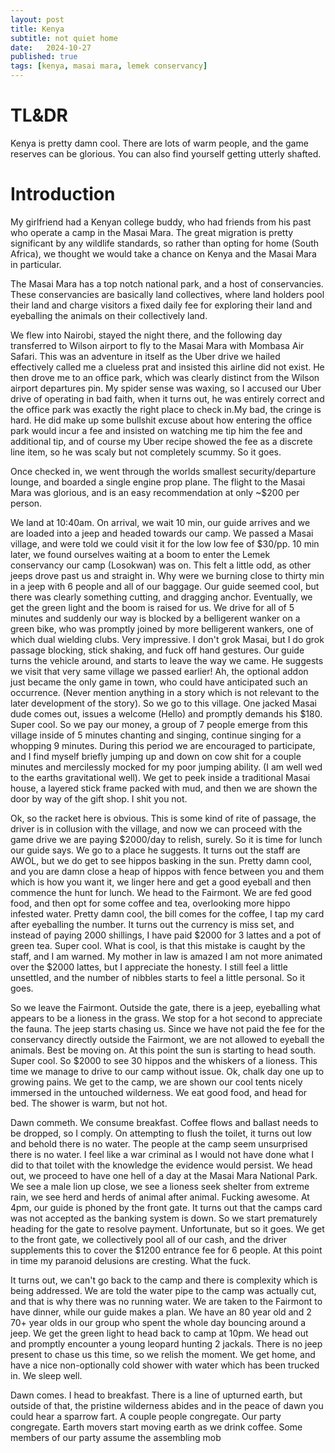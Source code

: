 ```yaml
---
layout: post
title: Kenya
subtitle: not quiet home
date:   2024-10-27
published: true
tags: [kenya, masai mara, lemek conservancy]
---
```


# TL&DR

Kenya is pretty damn cool. There are lots of warm people, and the game reserves can be glorious. You can also find yourself getting utterly shafted.

# Introduction

My girlfriend had a Kenyan college buddy, who had friends from his past who operate a camp in the Masai Mara. The great migration is pretty significant by any wildlife standards, so rather than opting for home (South Africa), we thought we would take a chance on Kenya and the Masai Mara in particular.

The Masai Mara has a top notch national park, and a host of conservancies. These conservancies are basically land collectives, where land holders pool their land and charge visitors a fixed daily fee for exploring their land and eyeballing the animals on their collectively land.

We flew into Nairobi, stayed the night there, and the following day transferred to Wilson airport to fly to the Masai Mara with Mombasa Air Safari. This was an adventure in itself as the Uber drive we hailed effectively called me a clueless prat and insisted this airline did not exist. He then drove me to an office park, which was clearly distinct from the Wilson airport departures pin. My spider sense was waxing, so I accused our Uber drive of operating in bad faith, when it turns out, he was entirely correct and the office park was exactly the right place to check in.My bad, the cringe is hard. He did make up some bullshit excuse about how entering the office park would incur a fee and insisted on watching me tip him the fee and additional tip, and of course my Uber recipe showed the fee as a discrete line item, so he was scaly but not completely scummy. So it goes.

Once checked in, we went through the worlds smallest security/departure lounge, and boarded a single engine prop plane. The flight to the Masai Mara was glorious, and is an easy recommendation at only ~$200 per person.

We land at 10:40am. On arrival, we wait 10 min, our guide arrives and we are loaded into a jeep and headed towards our camp. We passed a Masai village, and were told we could visit it for the low low fee of $30/pp. 10 min later, we found ourselves waiting at a boom to enter the Lemek conservancy our camp (Losokwan) was on. This felt a little odd, as other jeeps drove past us and straight in. Why were we burning close to thirty min in a jeep with 6 people and all of our baggage. Our guide seemed cool, but there was clearly something cutting, and dragging anchor. Eventually, we get the green light and the boom is raised for us. We drive for all of 5 minutes and suddenly our way is blocked by a belligerent wanker on a green bike, who was promptly joined by more belligerent wankers, one of which dual wielding clubs. Very impressive. I don't grok Masai, but I do grok passage blocking, stick shaking, and fuck off hand gestures. Our guide turns the vehicle around, and starts to leave the way we came. He suggests we visit that very same village we passed earlier! Ah, the optional addon just became the only game in town, who could have anticipated such an occurrence. (Never mention anything in a story which is not relevant to the later development of the story). So we go to this village. One jacked Masai dude comes out, issues a welcome (Hello) and promptly demands his $180. Super cool. So we pay our money, a group of 7 people emerge from this village inside of 5 minutes chanting and singing, continue singing for a whopping 9 minutes. During this period we are encouraged to participate, and I find myself briefly jumping up and down on cow shit for a couple minutes and mercilessly mocked for my poor jumping ability. (I am well wed to the earths gravitational well). We get to peek inside a traditional Masai house, a layered stick frame packed with mud, and then we are shown the door by way of the gift shop. I shit you not.

Ok, so the racket here is obvious. This is some kind of rite of passage, the driver is in collusion with the village, and now we can proceed with the game drive we are paying $2000/day to relish, surely. So it is time for lunch our guide says. We go to a place he suggests. It turns out the staff are AWOL, but we do get to see hippos basking in the sun. Pretty damn cool, and you are damn close a heap of hippos with fence between you and them which is how you want it, we linger here and get a good eyeball and then commence the hunt for lunch. We head to the Fairmont. We are fed good food, and then opt for some coffee and tea, overlooking more hippo infested water. Pretty damn cool, the bill comes for the coffee, I tap my card after eyeballing the number. It turns out the currency is miss set, and instead of paying 2000 shillings, I have paid $2000 for 3 lattes and a pot of green tea. Super cool. What is cool, is that this mistake is caught by the staff, and I am warned. My mother in law is amazed I am not more animated over the $2000 lattes, but I appreciate the honesty. I still feel a little unsettled, and the number of nibbles starts to feel a little personal. So it goes.

So we leave the Fairmont. Outside the gate, there is a jeep, eyeballing what appears to be a lioness in the grass. We stop for a hot second to appreciate the fauna. The jeep starts chasing us. Since we have not paid the fee for the conservancy directly outside the Fairmont, we are not allowed to eyeball the animals. Best be moving on. At this point the sun is starting to head south. Super cool. So $2000 to see 30 hippos and the whiskers of a lioness. This time we manage to drive to our camp without issue. Ok, chalk day one up to growing pains. We get to the camp, we are shown our cool tents nicely immersed in the untouched wilderness. We eat good food, and head for bed. The shower is warm, but not hot.

Dawn commeth. We consume breakfast. Coffee flows and ballast needs to be dropped, so I comply. On attempting to flush the toilet, it turns out low and behold there is no water. The people at the camp seem unsurprised there is no water. I feel like a war criminal as I would not have done what I did to that toilet with the knowledge the evidence would persist. We head out, we proceed to have one hell of a day at the Masai Mara National Park. We see a male lion up close, we see a lioness seek shelter from extreme rain, we see herd and herds of animal after animal. Fucking awesome. At 4pm, our guide is phoned by the front gate. It turns out that the camps card was not accepted as the banking system is down. So we start prematurely heading for the gate to resolve payment. Unfortunate, but so it goes. We get to the front gate, we collectively pool all of our cash, and the driver supplements this to cover the $1200 entrance fee for 6 people. At this point in time my paranoid delusions are cresting. What the fuck.

It turns out, we can't go back to the camp and there is complexity which is being addressed. We are told the water pipe to the camp was actually cut, and that is why there was no running water. We are taken to the Fairmont to have dinner, while our guide makes a plan. We have an 80 year old and 2 70+ year olds in our group who spent the whole day bouncing around a jeep. We get the green light to head back to camp at 10pm. We head out and promptly encounter a young leopard hunting 2 jackals. There is no jeep present to chase us this time, so we relish the moment. We get home, and have a nice non-optionally cold shower with water which has been trucked in. We sleep well.

Dawn comes. I head to breakfast. There is a line of upturned earth, but outside of that, the pristine wilderness abides and in the peace of dawn you could hear a sparrow fart. A couple people congregate. Our party congregate. Earth movers start moving earth as we drink coffee. Some members of our party assume the assembling mob
